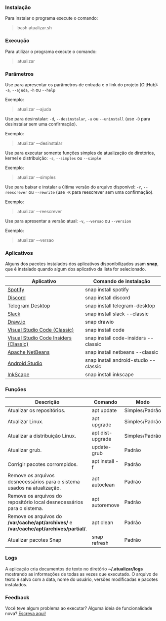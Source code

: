 ### Instalação
 Para instalar o programa execute o comando:
>bash atualizar.sh

### Execução
 Para utilizar o programa execute o comando:
>atualizar

### Parâmetros
 Use para apresentar os parâmetros de entrada e o link do projeto (GitHub):
 `-a`, `--ajuda`, `-h` ou `--help`
 
 Exemplo:
> atualizar --ajuda

 Use para desinstalar:
 `-d`, `--desinstalar`, `-u` ou `--uninstall`
 (use `-D` para desinstalar sem uma confirmação).

 Exemplo:
> atualizar --desinstalar

 Use para executar somente funções simples de atualização de diretórios, kernel e distribuição:
 `-s`, `--simples` ou `--simple`

 Exemplo:
> atualizar --simples

 Use para baixar e instalar a última versão do arquivo disponível:
 `-r`, `--reescrever` ou `--rewrite`
 (use `-R` para reescrever sem uma confirmação).

 Exemplo:
> atualizar --reescrever

 Use para apresentar a versão atual:
 `-v`, `--versao` ou `--version`

 Exemplo:
> atualizar --versao



### Aplicativos
Alguns dos pacotes instalados dos aplicativos disponibilizados usam **snap**, que é instalado quando algum dos aplicativo da lista for selecionado.

Aplicativo  | Comando de instalação
------------- | -------------
[Spotify](https://www.spotify.com/br/) | snap install spotify
[Discord](https://discord.com/) | snap install discord
[Telegram Desktop](https://desktop.telegram.org/) | snap install telegram-desktop
[Slack](https://slack.com/) | snap install slack --classic
[Draw.io](https://www.diagrams.net) | snap drawio
[Visual Studio Code (Classic)](https://code.visualstudio.com/) | snap install code
[Visual Studio Code Insiders (Classic)](https://code.visualstudio.com/insiders/) | snap install code-insiders --classic
[Apache NetBeans](https://netbeans.apache.org) | snap install netbeans --classic
[Android Studio](https://developer.android.com/studio) | snap install android-studio --classic
[InkScape](https://inkscape.org/pt-br/) | snap install inkscape

### Funções
Descrição | Comando | Modo
------------- | ------------- | -------------
Atualizar os repositórios. | apt update | Simples/Padrão
Atualizar Linux. | apt upgrade | Simples/Padrão
Atualizar a distribuição Linux. | apt dist-upgrade | Simples/Padrão
Atualizar grub. | update-grub | Padrão
Corrigir pacotes corrompidos. | apt install -f | Padrão
Remove os arquivos desnecessários para o sistema usados na atualização. | apt autoclean | Padrão
Remove os arquivos do repositório local desnecessários para o sistema. | apt autoremove | Padrão
Remove os arquivos do **/var/cache/apt/archives/** e **/var/cache/apt/archives/partial/**. | apt clean | Padrão
Atualizar pacotes Snap | snap refresh | Padrão

### Logs
A aplicação cria documentos de texto no diretório **~/.atualizar/logs** mostrando as informações de todas as vezes que executado. O arquivo de texto é salvo com a data, nome do usuário, versões modificadas e pacotes instalados.

### Feedback
Você teve algum problema ao executar? Alguma ideia de funcionalidade nova? [Escreva aqui!](https://forms.gle/ysh5avJ1WCGsWeoH6)